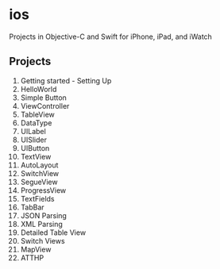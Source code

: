 # ios
Projects in Objective-C and Swift for iPhone, iPad, and iWatch
## Projects
1. Getting started - Setting Up
2. HelloWorld
3. Simple Button
4. ViewController
5. TableView
6. DataType
7. UILabel
8. UISlider
9. UIButton
10. TextView
11. AutoLayout
12. SwitchView
13. SegueView
14. ProgressView
15. TextFields
16. TabBar
17. JSON Parsing
18. XML Parsing
19. Detailed Table View
20. Switch Views
21. MapView 
22. ATTHP

